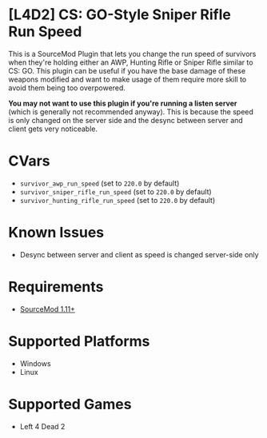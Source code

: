 # [L4D2] CS: GO-Style Sniper Rifle Run Speed
This is a SourceMod Plugin that lets you change the run speed of survivors when they're holding either an AWP, Hunting Rifle or Sniper Rifle similar to CS: GO. This plugin can be useful if you have the base damage of these weapons modified and want to make usage of them require more skill to avoid them being too overpowered.

**You may not want to use this plugin if you're running a listen server** (which is generally not recommended anyway). This is because the speed is only changed on the server side and the desync between server and client gets very noticeable.

# CVars
- `survivor_awp_run_speed` (set to `220.0` by default)
- `survivor_sniper_rifle_run_speed` (set to `220.0` by default)
- `survivor_hunting_rifle_run_speed` (set to `220.0` by default)

# Known Issues
- Desync between server and client as speed is changed server-side only

# Requirements
- [SourceMod 1.11+](https://www.sourcemod.net/downloads.php?branch=stable)

# Supported Platforms
- Windows
- Linux

# Supported Games
- Left 4 Dead 2